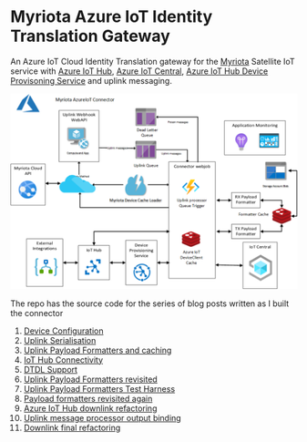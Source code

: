 # Myriota Azure IoT Identity Translation Gateway

An Azure IoT Cloud Identity Translation gateway for the [Myriota](https://myriota.com/) Satellite IoT service with [Azure IoT Hub](https://azure.microsoft.com/en-us/products/iot-hub/?WT.mc_id=IoT-MVP-5001375), [Azure IoT Central](https://azure.microsoft.com/en-us/products/iot-central/?WT.mc_id=IoT-MVP-5001375), [Azure IoT Hub Device Provisoning Service](https://learn.microsoft.com/en-us/azure/iot-dps/about-iot-dps?WT.mc_id=IoT-MVP-5001375) and uplink messaging.

![Azure IoT Identity Translation Gateway Archiecture](MyriotaAzureIoTHubConnectorV1.png)

The repo has the source code for the series of blog posts written as I built the connector

1. [Device Configuration](http://blog.devmobile.co.nz/2023/08/25/myriota-device-configuration/)
2. [Uplink Serialisation](http://blog.devmobile.co.nz/2023/09/08/myriota-device-uplink-serialisation/)
3. [Uplink Payload Formatters and caching](http://blog.devmobile.co.nz/2023/09/10/myriota-uplink-payload-formatters-and-caching/)
4. [IoT Hub Connectivity](http://blog.devmobile.co.nz/2023/09/27/myriota-connector-azure-iot-hub-connectivity/)
5. [DTDL Support](http://blog.devmobile.co.nz/2023/09/30/myriota-connector-azure-iot-hub-dtdl-support/)
6. [Uplink Payload Formatters revisited](http://blog.devmobile.co.nz/2023/10/05/myriota-uplink-payload-formatters-revisited/)
7. [Uplink Payload Formatters Test Harness](http://blog.devmobile.co.nz/2023/10/07/myriota-uplink-payload-formatters-test-harness/)
8. [Payload formatters revisited again](http://blog.devmobile.co.nz/2023/10/29/myriota-connector-payload-formatters-revisited-again/)
9. [Azure IoT Hub downlink refactoring](http://blog.devmobile.co.nz/2023/11/03/myriota-connector-azure-iot-hub-downlink-refactoring/)
10. [Uplink message processor output binding](http://blog.devmobile.co.nz/2023/11/08/myriota-connector-uplinkmessageprocessor-queue-output-binding/)
11. [Downlink final refactoring](http://blog.devmobile.co.nz/2023/11/12/myriota-connector-azure-iot-hub-downlink-final-refactoring/)
